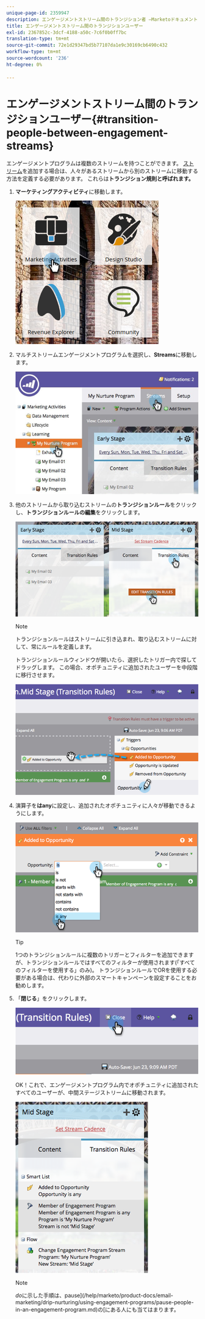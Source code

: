 ```yaml
---
unique-page-id: 2359947
description: エンゲージメントストリーム間のトランジション者 —Marketoドキュメント — 製品ドキュメント
title: エンゲージメントストリーム間のトランジションユーザー
exl-id: 2367852c-3dcf-4188-a50c-7c6f0b0ff7bc
translation-type: tm+mt
source-git-commit: 72e1d29347bd5b77107da1e9c30169cb6490c432
workflow-type: tm+mt
source-wordcount: '236'
ht-degree: 0%

---
```


# エンゲージメントストリーム間のトランジションユーザー{#transition-people-between-engagement-streams}

エンゲージメントプログラムは複数のストリームを持つことができます。 [ストリーム](/help/marketo/product-docs/email-marketing/drip-nurturing/creating-an-engagement-program/add-a-stream.md)を追加する場合は、人々があるストリームから別のストリームに移動する方法を定義する必要があります。 これらは&#x200B;**トランジション規則と呼ばれます。**

1. **マーケティングアクティビティ**&#x200B;に移動します。

   ![](assets/ma.png)

1. マルチストリームエンゲージメントプログラムを選択し、**Streams**&#x200B;に移動します。

   ![](assets/multistream.jpg)

1. 他のストリームから取り込むストリームの&#x200B;**トランジションルール**&#x200B;をクリックし、**トランジションルールの編集**&#x200B;をクリックします。

   ![](assets/image2014-9-15-18-3a10-3a18.png)

   >[!NOTE]
   >
   >トランジションルールはストリームに引き込まれ、取り込むストリームに対して、常にルールを定義します。

   トランジションルールウィンドウが開いたら、選択したトリガー内で探してドラッグします。 この場合、オポチュニティに追加されたユーザーを中段階に移行させます。

   ![](assets/image2014-9-15-18-3a10-3a46.png)

1. 演算子を&#x200B;**はany**&#x200B;に設定し、追加されたオポチュニティに人々が移動できるようにします。

   ![](assets/image2014-9-15-18-3a11-3a14.png)

   >[!TIP]
   >
   >1つのトランジションルールに複数のトリガーとフィルターを追加できますが、トランジションルールではすべてのフィルターが使用されます(「すべてのフィルターを使用する」のみ)。 トランジションルールでORを使用する必要がある場合は、代わりに外部のスマートキャンペーンを設定することをお勧めします。

1. 「**閉じる**」をクリックします。

   ![](assets/image2014-9-15-18-3a11-3a23.png)

   OK！これで、エンゲージメントプログラム内でオポチュニティに追加されたすべてのユーザーが、中間ステージストリームに移動されます。

   ![](assets/image2014-9-15-18-3a11-3a29.png)

   >[!NOTE]
   >
   >*do*&#x200B;に示した手順は、pause](/help/marketo/product-docs/email-marketing/drip-nurturing/using-engagement-programs/pause-people-in-an-engagement-program.md)の[にある人にも当てはまります。
